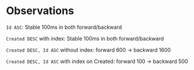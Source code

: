 ﻿# Observations

`Id ASC`:
Stable 100ms in both forward/backward

`Created DESC` with index:
Stable 100ms in both forward/backward

`Created DESC, Id ASC` without index:
forward 600 -> backward 1600

`Created DESC, Id ASC` with index on Created:
forward 100 -> backward 500
